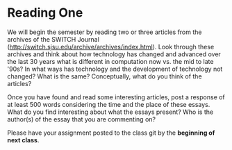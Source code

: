 **Reading One**
======================

We will begin the semester by reading two or three articles from the archives of the SWITCH Journal (http://switch.sjsu.edu/archive/archives/index.html). Look through these archives and think about how technology has changed and advanced over the last 30 years what is different in computation now vs. the mid to late '90s? In what ways has technology and the development of technology not changed? What is the same? Conceptually, what do you think of the articles?

Once you have found and read some interesting articles, post a response of at least 500 words considering the time and the place of these essays. What do you find interesting about what the essays present? Who is the author(s) of the essay that you are commenting on?

Please have your assignment posted to the class git by the **beginning of next class**.
